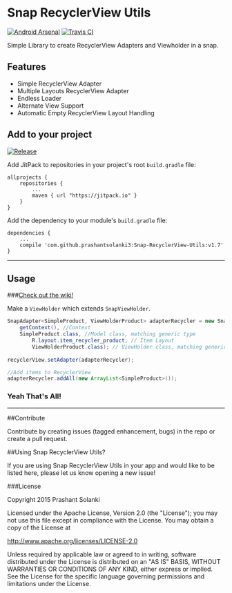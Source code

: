 # Snap RecyclerView Utils

[![Android Arsenal](https://img.shields.io/badge/Android%20Arsenal-Snap--RecyclerView--Utils-brightgreen.svg?style=flat-square)](https://android-arsenal.com/details/1/2884)
[![Travis CI](https://travis-ci.org/prashantsolanki3/Snap-RecyclerView-Utils.svg)](https://travis-ci.org/prashantsolanki3/Snap-RecyclerView-Utils)

Simple Library to create RecyclerView Adapters and Viewholder in a snap.

## Features

* Simple RecyclerView Adapter
* Multiple Layouts RecyclerView Adapter
* Endless Loader
* Alternate View Support
* Automatic Empty RecyclerView Layout Handling

## Add to your project

[![Release](https://img.shields.io/github/release/prashantsolanki3/Snap-RecyclerView-Utils.svg?label=jitpack)](https://jitpack.io/#prashantsolanki3/Snap-RecyclerView-Utils)

Add JitPack to repositories in your project's root `build.gradle` file:

```Gradle
allprojects {
	repositories {
		...
		maven { url "https://jitpack.io" }
	}
}
```

Add the dependency to your module's `build.gradle` file:

```Gradle
dependencies {
	...
    compile 'com.github.prashantsolanki3:Snap-RecyclerView-Utils:v1.7'
}
```

---

## Usage

###[Check out the wiki!](https://github.com/prashantsolanki3/Snap-RecyclerView-Utils/wiki)

Make a `ViewHolder` which extends `SnapViewHolder`.

```Java
SnapAdapter<SimpleProduct, ViewHolderProduct> adapterRecycler = new SnapAdapter<>(
	getContext(), //Context
	SimpleProduct.class, //Model class, matching generic type
        R.layout.item_recycler_product, // Item Layout
        ViewHolderProduct.class); // ViewHolder class, matching generic type
                
recyclerView.setAdapter(adapterRecycler);

//Add items to RecyclerView
adapterRecycler.addAll(new ArrayList<SimpleProduct>());
```
### Yeah That's All!

***

##Contribute

Contribute by creating issues (tagged enhancement, bugs) in the repo or create a pull request.

##Using Snap RecyclerView Utils? 

If you are using Snap RecyclerView Utils in your app and would like to be listed here, please let us know opening a new issue!

###License

Copyright 2015 Prashant Solanki

Licensed under the Apache License, Version 2.0 (the "License"); you may not use this file except in compliance with the License. You may obtain a copy of the License at

http://www.apache.org/licenses/LICENSE-2.0

Unless required by applicable law or agreed to in writing, software distributed under the License is distributed on an "AS IS" BASIS, WITHOUT WARRANTIES OR CONDITIONS OF ANY KIND, either express or implied. See the License for the specific language governing permissions and limitations under the License.

